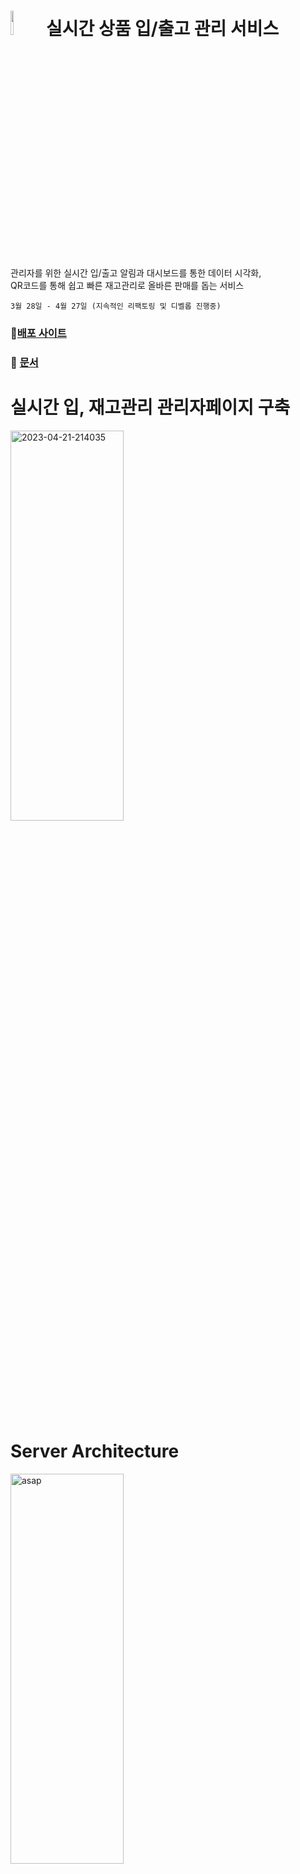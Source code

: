 # <a href="https://soonerthebetter.site/"><img  width="10%" src="https://github.com/hyoreal/hyoreal/assets/102732425/2705d65c-bd89-4f5f-93cb-0253b5df0a2b"></a> 실시간 상품 입/출고 관리 서비스
관리자를 위한 실시간 입/출고 알림과 대시보드를 통한 데이터 시각화, </br>
QR코드를 통해 쉽고 빠른 재고관리로 올바른 판매를 돕는 서비스</br>

```3월 28일 - 4월 27일 (지속적인 리팩토링 및 디벨롭 진행중)```

### 📎[배포 사이트](https://soonerthebetter.site/)

### 📝 [문서](https://github.com/hyoreal/asap/wiki/ASAP-Documents)

# 실시간 입, 재고관리 관리자페이지 구축   
<a href="https://ibb.co/d4bNS2B"><img width="60%" height="40%" src="https://i.ibb.co/TMKQZ8c/asap.png" alt="2023-04-21-214035" border="0"></a>
<br></br>
# Server Architecture  
<a href="https://ibb.co/wc20cBn"><img  width="60%" height="40%" src="https://i.ibb.co/rdX7dFB/image.png" alt="asap" border="0"></a>
<br></br>
# Service Summary & Development Part
<img width="80%" height="80%" src="https://github.com/hyoreal/hyoreal/assets/102732425/c23a2daa-b619-487d-ab8e-4d511e27136d"></a>
<img width="80%" height="80%" src="https://github.com/hyoreal/hyoreal/assets/102732425/c7496387-e654-414a-bfdd-0c17448a44c5"></a>
<br></br>
# Trouble Shooting
<img width="80%" height="80%" src="https://github.com/hyoreal/hyoreal/assets/102732425/fcb2b1be-a69a-4a04-9e62-75893287e2c3"></a>
